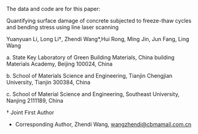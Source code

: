 The data and code are for this paper:

Quantifying surface damage of concrete subjected to freeze-thaw cycles and bending stress using line laser scanning 

Yuanyuan Li, Long Li†, Zhendi Wang*,Hui Rong, Ming Jin, Jun Fang, Ling Wang

a. State Key Laboratory of Green Building Materials, China building Materials Academy, Beijing 100024, China

b. School of Materials Science and Engineering, Tianjin Chengjian University, Tianjin 300384, China

c. School of Material Science and Engineering, Southeast University, Nanjing 2111189, China

† Joint First Author

* Corresponding Author, Zhendi Wang, wangzhendi@cbmamail.com.cn 
